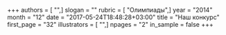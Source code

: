 +++
authors = [ "",]
slogan = ""
rubric = [ "Олимпиады",]
year = "2014"
month = "12"
date = "2017-05-24T18:48:28+03:00"
title = "Наш конкурс"
first_page = "32"
illustrators = [ "",]
npages = "2"
in_sample = false
+++
